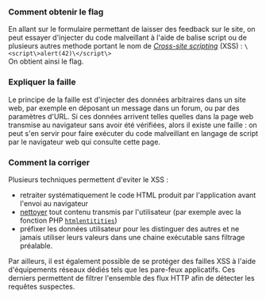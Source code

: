 ### Comment obtenir le flag
En allant sur le formulaire permettant de laisser des feedback sur le site, on peut essayer d'injecter du code malveillant à l'aide de balise script ou de plusieurs autres methode portant le nom de [*Cross-site scripting*](https://www.owasp.org/index.php/Cross-site_Scripting_(XSS)) (XSS) : `\<script\>alert(42)\</script\>`  
On obtient ainsi le flag.

### Expliquer la faille
Le principe de la faille est d'injecter des données arbitraires dans un site web, par exemple en déposant un message dans un forum, ou par des paramètres d'URL. Si ces données arrivent telles quelles dans la page web transmise au navigateur sans avoir été vérifiées, alors il existe une faille : on peut s'en servir pour faire exécuter du code malveillant en langage de script par le navigateur web qui consulte cette page.

### Comment la corriger
Plusieurs techniques permettent d'eviter le XSS :
- retraiter systématiquement le code HTML produit par l'application avant l'envoi au navigateur
- [nettoyer](https://phpbestpractices.org/#sanitizing-html) tout contenu transmis par l'utilisateur (par exemple avec la fonction PHP [`htmlentitities`](https://www.php.net/manual/en/function.htmlentities.php))
-  préfixer les données utilisateur pour les distinguer des autres et ne jamais utiliser leurs valeurs dans une chaine exécutable sans filtrage préalable.

Par ailleurs, il est également possible de se protéger des failles XSS à l'aide d'équipements réseaux dédiés tels que les pare-feux applicatifs. Ces derniers permettent de filtrer l'ensemble des flux HTTP afin de détecter les requêtes suspectes.
